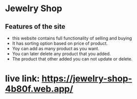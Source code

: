 # Jewelry Shop

## Features of the site

- this website contains full functionality of selling and buying
- It has sorting option based on price of product.
- Yoy can add as many product as you want.
- You can later delete any product that you added.
- The product that other added you can not update or delete.

# live link: https://jewelry-shop-4b80f.web.app/